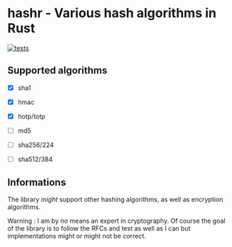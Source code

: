# hashr - Various hash algorithms in Rust

[![tests](https://github.com/xrjr/hashr/actions/workflows/tests.yml/badge.svg)](https://github.com/xrjr/hashr/actions/workflows/tests.yml)



## Supported algorithms

- [x] sha1
- [x] hmac
- [x] hotp/totp
- [ ] md5
- [ ] sha256/224
- [ ] sha512/384



## Informations

The library *might* support other hashing algorithms, as well as encryption algorithms.

Warning : I am by no means an expert in cryptography. Of course the goal of the library is to follow the RFCs and test as well as I can but implementations might or might not be correct.